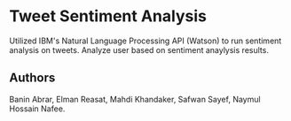 # Tweet Sentiment Analysis
Utilized IBM's Natural Language Processing API (Watson) to run sentiment analysis on tweets.
Analyze user based on sentiment anaylysis results. 

## Authors
Banin Abrar, Elman Reasat, Mahdi Khandaker, Safwan Sayef, Naymul Hossain Nafee.

